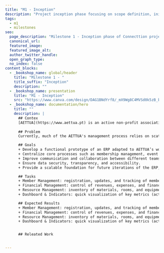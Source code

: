 ```yaml
---
title: "M1 - Inception"
description: "Project inception phase focusing on scope definition, initial requirements gathering, and feasibility analysis."
tags:
  - m1
  - milestones
seo:
  page_description: "Milestone 1 - Inception phase of Connecttion project development, covering initial scope and requirements."
  canonical_url:
  featured_image:
  featured_image_alt:
  author_twitter_handle:
  open_graph_type:
  no_index: false
content_blocks:
  - _bookshop_name: global/header
    title: "Milestone 1 - "
    title_suffix: "Inception"
    description: ""
  - _bookshop_name: presentation
    title: "M1 - Inception"
    src: "https://www.canva.com/design/DAG1BNdYrf8/_mX9Wg8C4MVSd0k5zB_bWw/view?embed"
  - _bookshop_name: documentation/hero
    title: ""
    description: |
      ## Contex
      [AETTUA](https://www.aettua.pt) is an active non-profit association associated with [DETI](https://www.ua.pt/pt/deti), University of Aveiro that needs to manage a wide range of activities, resources, and members.
      
      ## Problem
      Currently, much of the AETTUA's management process relies on scattered tools and manual work, making it harder to ensure efficiency, transparency, and integration across departments.

      ## Goals
      + Develop a functional prototype of an ERP adapted to AETTUA’s workflows.
      + Centralize core processes such as membership management, event organization, and financial control.
      + Improve communication and collaboration between different teams inside AETTUA.
      + Ensure data security, transparency, and accessibility.
      + Provide a scalable foundation for future iterations of the ERP, with potential to integrate more advanced modules.

      ## Tasks
      + Member Management: registration, updates, and tracking of members.
      + Financial Management: control of revenues, expenses, and financial reports.
      + Resource Management: inventory of materials, rooms, and equipment.
      + Dashboard & Indicators: quick visualization of key metrics (active members, events held, financial status, etc.)

      ## Expected Results
      + Member Management: registration, updates, and tracking of members.
      + Financial Management: control of revenues, expenses, and financial reports.
      + Resource Management: inventory of materials, rooms, and equipment.
      + Dashboard & Indicators: quick visualization of key metrics (active members, events held, financial status, etc.).


      ## Releated Work
      

---
```

